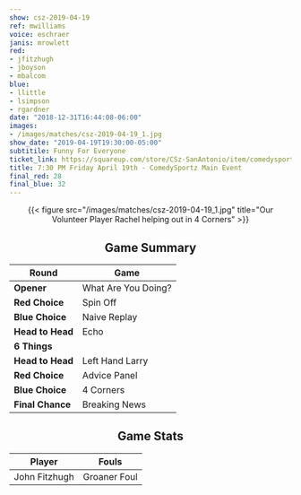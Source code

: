 ```yaml
---
show: csz-2019-04-19
ref: mwilliams
voice: eschraer
janis: mrowlett
red:
- jfitzhugh
- jboyson
- mbalcom
blue:
- llittle
- lsimpson
- rgardner
date: "2018-12-31T16:44:08-06:00"
images:
- /images/matches/csz-2019-04-19_1.jpg
show_date: "2019-04-19T19:30:00-05:00"
subtitile: Funny For Everyone
ticket_link: https://squareup.com/store/CSz-SanAntonio/item/comedysportz-friday-night-34
title: 7:30 PM Friday April 19th - ComedySportz Main Event
final_red: 28
final_blue: 32
---
```


<center>

{{< figure src="/images/matches/csz-2019-04-19_1.jpg" title="Our Volunteer Player Rachel helping out in 4 Corners" >}}

## Game Summary

| **Round** | **Game** |
|--------------|------|
| **Opener**       |What Are You Doing?|
| **Red Choice**   |Spin Off|
| **Blue Choice**  |Naive Replay |
| **Head to Head** |Echo  |
| **6 Things**     |      |
| **Head to Head** |Left Hand Larry|
| **Red Choice**   |Advice Panel |
| **Blue Choice**  |4 Corners |
| **Final Chance** |Breaking News |

## Game Stats

| **Player** | **Fouls** |
|--------|-------|
|John Fitzhugh |Groaner Foul |

</center>
